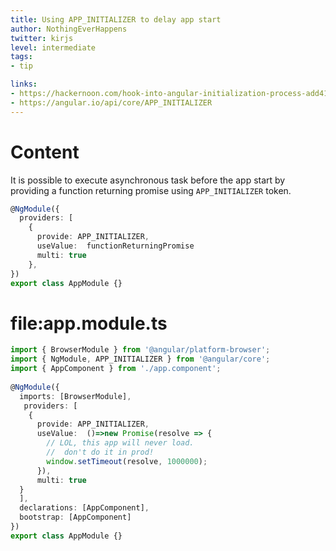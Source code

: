 ```yaml
---
title: Using APP_INITIALIZER to delay app start
author: NothingEverHappens
twitter: kirjs
level: intermediate
tags:
- tip

links:
- https://hackernoon.com/hook-into-angular-initialization-process-add41a6b7e
- https://angular.io/api/core/APP_INITIALIZER
---
```


# Content
It is possible to execute asynchronous task before the app start by providing a function returning promise using `APP_INITIALIZER` token.

```typescript
@NgModule({
  providers: [
    {
      provide: APP_INITIALIZER,
      useValue:  functionReturningPromise
      multi: true
    },
})
export class AppModule {}


```

# file:app.module.ts
```typescript
import { BrowserModule } from '@angular/platform-browser';
import { NgModule, APP_INITIALIZER } from '@angular/core';
import { AppComponent } from './app.component';
 
@NgModule({
  imports: [BrowserModule], 
   providers: [
    {
      provide: APP_INITIALIZER,
      useValue:  ()=>new Promise(resolve => {
        // LOL, this app will never load.
        //  don't do it in prod!
        window.setTimeout(resolve, 1000000);
      }),
      multi: true
  }
  ],
  declarations: [AppComponent],
  bootstrap: [AppComponent]
})
export class AppModule {}
```
